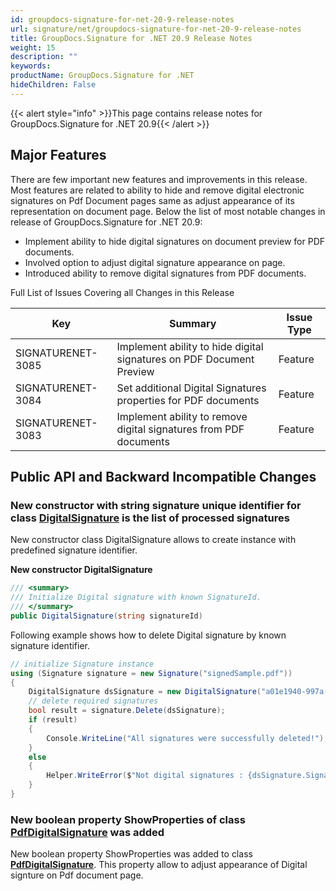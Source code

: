 ```yaml
---
id: groupdocs-signature-for-net-20-9-release-notes
url: signature/net/groupdocs-signature-for-net-20-9-release-notes
title: GroupDocs.Signature for .NET 20.9 Release Notes
weight: 15
description: ""
keywords: 
productName: GroupDocs.Signature for .NET
hideChildren: False
---
```

{{< alert style="info" >}}This page contains release notes for GroupDocs.Signature for .NET 20.9{{< /alert >}}

## Major Features

There are few important new features and improvements in this release. Most features are related to ability to hide and remove digital electronic signatures on Pdf Document pages same as adjust appearance of its representation on document page. Below the list of most notable changes in release of GroupDocs.Signature for .NET 20.9:

* Implement ability to hide digital signatures on document preview for PDF documents.
* Involved option to adjust digital signature appearance on page.
* Introduced ability to remove digital signatures from PDF documents.

Full List of Issues Covering all Changes in this Release

| Key | Summary | Issue Type |
| --- | --- | --- |
| SIGNATURENET-3085 | Implement ability to hide digital signatures on PDF Document Preview | Feature |
| SIGNATURENET-3084 | Set additional Digital Signatures properties for PDF documents | Feature |
| SIGNATURENET-3083 | Implement ability to remove digital signatures from PDF documents | Feature |

## Public API and Backward Incompatible Changes

### New constructor with string signature unique identifier for class [DigitalSignature](https://apireference.groupdocs.com/signature/net/groupdocs.signature.domain/digitalsignature) is the list of processed signatures

New constructor class DigitalSignature allows to create instance with predefined signature identifier.

**New constructor DigitalSignature**

```csharp
/// <summary>
/// Initialize Digital signature with known SignatureId.
/// </summary>
public DigitalSignature(string signatureId)
```

Following example shows how to delete Digital signature by known signature identifier.

```csharp
// initialize Signature instance
using (Signature signature = new Signature("signedSample.pdf"))
{
    DigitalSignature dsSignature = new DigitalSignature("a01e1940-997a-444b-89af-9309a2d559a5");
    // delete required signatures
    bool result = signature.Delete(dsSignature);
    if (result)
    {
        Console.WriteLine("All signatures were successfully deleted!");
    }
    else
    {
        Helper.WriteError($"Not digital signatures : {dsSignature.SignatureId}");
    }
}
```

### New boolean property ShowProperties of class [PdfDigitalSignature](https://apireference.groupdocs.com/signature/net/groupdocs.signature.domain/pdfdigitalsignature) was added

New boolean property ShowProperties was added to class **[PdfDigitalSignature](https://apireference.groupdocs.com/signature/net/groupdocs.signature.domain/pdfdigitalsignature)**. This property allow to adjust appearance of Digital signture on Pdf document page.